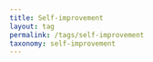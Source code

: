 ```yaml
---
title: Self-improvement
layout: tag
permalink: /tags/self-improvement
taxonomy: self-improvement
---
```

